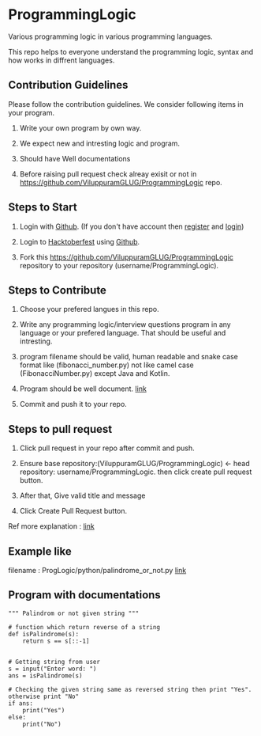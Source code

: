 # ProgrammingLogic

Various programming logic in various programming languages.

This repo helps to everyone understand the programming logic, syntax and how works in diffrent languages.

## Contribution Guidelines

 Please follow the contribution guidelines. We consider following items in your program.

 1. Write your own program by own way.

 2. We expect new and intresting logic and program.

 3. Should have Well documentations

 4. Before raising pull request check alreay exisit or not in https://github.com/ViluppuramGLUG/ProgrammingLogic repo.
    
    
## Steps to Start 

 1. Login with [Github](https://github.com). (If you don't have account then [register](https://github.com/join?ref_cta=Sign+up&ref_loc=header+logged+out&ref_page=%2F&source=header-home) and [login](https://github.com))

 2. Login to [Hacktoberfest](https://hacktoberfest.digitalocean.com) using [Github](https://github.com).

 3. Fork this https://github.com/ViluppuramGLUG/ProgrammingLogic repository to your repository (username/ProgrammingLogic).
    
    
## Steps to Contribute

 1. Choose your prefered langues in this repo.

 2. Write any programming logic/interview questions program in any language or your prefered language. That should be useful and intresting. 

 3. program filename should be valid, human readable and snake case format like (fibonacci_number.py) not like camel case (FibonacciNumber.py) except Java and Kotlin.

 4. Program should be well document. [link](https://github.com/vigneshkannan255/ProgrammingLogic/blob/main/README.md#program-with-documentations)

 5. Commit and push it to your repo.
    
## Steps to pull request

 1. Click pull request in your repo after commit and push.

 2. Ensure base repository:(ViluppuramGLUG/ProgrammingLogic) <- head repository: username/ProgrammingLogic. then click create pull request button.

 3. After that, Give valid title and message

 4. Click Create Pull Request button.


 Ref more explanation : [link](https://opensource.com/article/19/7/create-pull-request-github)
    
    
## Example like
 filename : ProgLogic/python/palindrome_or_not.py [link](https://github.com/vigneshkannan255/ProgrammingLogic/blob/main/python/palindrome_or_not.py)

## Program with documentations
    """ Palindrom or not given string """
    
    # function which return reverse of a string
    def isPalindrome(s):
        return s == s[::-1]
 
 
    # Getting string from user
    s = input("Enter word: ")
    ans = isPalindrome(s)

    # Checking the given string same as reversed string then print "Yes". otherwise print "No"
    if ans:
        print("Yes")
    else:
        print("No")

    

